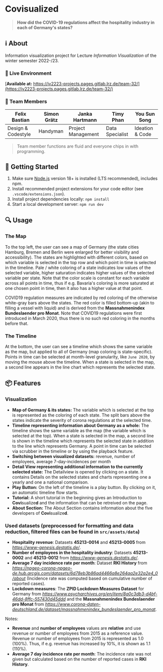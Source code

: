 # **Covi**sualize**d**
> **How did the COVID-19 regulations affect the hospitality industry in each of Germany's states?**

## ℹ️ About
Information visualization project for Lecture *Information Visualization* of the winter semester 2022-/23.

### 🚀 Live Environment
[**Available at:** https://iv2223-projects.pages.gitlab.lrz.de/team-32/](https://iv2223-projects.pages.gitlab.lrz.de/team-32/)

### 👥 Team Members
| Felix Bastian | Simon Grätz | Janka Hartmann | Timy Phan | You Sun Song |
|---|---|---|---|---|
| Design & Codestyle | Handyman | Project Management | Data Specialist | Ideation & Code |

> Team member functions are fluid and everyone chips in with programming.

## 🛫 Getting Started
1. Make sure [Node.js](https://nodejs.org/) version 18+ is installed (LTS recommended), includes npm.
2. Install recommended project extensions for your code editor (see `.vscode/extensions.json`).
3. Install project dependencies locally: `npm install`
4. Start a local development server: `npm run dev`

## 🔍 Usage

### The Map

To the top left, the user can see a map of Germany (the state cities Hamburg, Bremen and Berlin were enlarged for better visibility and accessibility). The states are highlighted with different colors, based on which variable is selected in the top row and which point in time is selected in the timeline. Pale / white coloring of a state indicates low values of the selected variable, higher saturation indicates higher values of the selected variable per state. Note that the color scale is constant for each variable across all points in time, thus if e.g. Bavaria's coloring is more saturated at one chosen point in time, then it also has a higher value at that point.

COVID19 regulation measures are indicated by red coloring of the otherwise white-gray bars above the states. The red color is filled bottom-up (akin to filling a vessel with liquid) and is derived from the __Massnahmenindex Bundeslaender pro Monat__. Note that COVID19 regulations were first introduced in March 2020, thus there is no such red coloring in the months before that.

### The Timeline

At the bottom, the user can see a timeline which shows the same variable as the map, but applied to all of Germany (map coloring is state-specific). Points in time can be selected at month-level granularity, like `June 2020`, by moving the mouse above the timeline.
When a state is selected in the map, a second line appears in the line chart which represents the selected state.

## 📦 Features

### Visualization

  - **Map of Germany & its states:** The variable which is selected at the top is represented as the coloring of each state. The split bars above the states indicate the severity of corona regulations at the selected time.
  - **Timeline representing information about Germany as a whole:** The timeline shows the same variable as the map (the variable which is selected at the top). When a state is selected in the map, a second line is shown in the timeline which represents the selected state in addition to the line which represents Germany. A point in time can be selected via scrubber in the timeline or by using the playback feature.
  - **Switching between visualized datasets:** revenue, number of employees, average 7-day-incidences per month
  - **Detail View representing additional information to the currently selected state:** The Detailview is opened by clicking on a state. It contains Details on the selected states and charts representing one a yearly and one a national comparison.
  - **Play Button:** On the left of the timeline is a play button. By clicking on it, an automatic timeline flow starts.
  - **Tutorial:** A short tutorial in the beginning gives an Introduction to **Covi**sualize**d** and the information that can be retreived on the page. 
  - **About Section:** The About Section contains information about the five developers of **Covi**sualize**d**. 


### Used datasets (preprocessed for formatting and data reduction, filtered files can be found in `src/assets/data`)
  - __Hospitality revenue__: Datasets __45213-0014__ and __45213-0005__ from *https://www-genesis.destatis.de/*.
  - __Number of employees in the hospitality industry__: Datasets __45213-0002__ and __45213-0012__ from *https://www-genesis.destatis.de/*.
  - __Average 7 day incidence rate per month__: Dataset __RKI History__ from *https://npgeo-corona-npgeo-de.hub.arcgis.com/datasets/6d78eb3b86ad4466a8e264aa2e32a2e4_0/about* (Incidence rate was computed based on cumulative number of reported cases).
  - __Lockdown measures__: The __ZPID Lockdown Measures Dataset__ for Germany from *https://www.psycharchives.org/en/item/8a0c3db3-d4bf-46dd-8ffc-557430d45ddd* and the __Massnahmenindex Bundeslaender pro Monat__ from *https://www.corona-daten-deutschland.de/dataset/massnahmenindex_bundeslaender_pro_monat*.

Notes:
- __Revenue__ and __number of employees__ values are __relative__ and use revenue or number of employees from 2015 as a reference value. Revenue or number of employees from 2015 is represented as 1.0 (100%). Thus, if e.g. revenue has increased by 10%, it is shown as 1.1 (110%).
- __Average 7 day incidence rate per month__: The incidence rate was not given but calculated based on the number of reported cases in __RKI History__.
